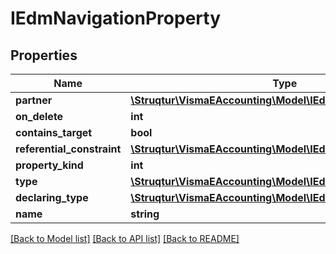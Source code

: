 # IEdmNavigationProperty

## Properties
Name | Type | Description | Notes
------------ | ------------- | ------------- | -------------
**partner** | [**\Struqtur\VismaEAccounting\Model\IEdmNavigationProperty**](IEdmNavigationProperty.md) |  | [optional] 
**on_delete** | **int** |  | [optional] 
**contains_target** | **bool** |  | [optional] 
**referential_constraint** | [**\Struqtur\VismaEAccounting\Model\IEdmReferentialConstraint**](IEdmReferentialConstraint.md) |  | [optional] 
**property_kind** | **int** |  | [optional] 
**type** | [**\Struqtur\VismaEAccounting\Model\IEdmTypeReference**](IEdmTypeReference.md) |  | [optional] 
**declaring_type** | [**\Struqtur\VismaEAccounting\Model\IEdmStructuredType**](IEdmStructuredType.md) |  | [optional] 
**name** | **string** |  | [optional] 

[[Back to Model list]](../README.md#documentation-for-models) [[Back to API list]](../README.md#documentation-for-api-endpoints) [[Back to README]](../README.md)


